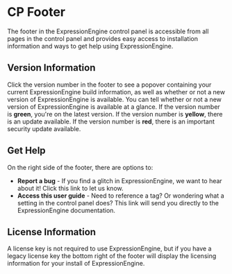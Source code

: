 <!--
    This source file is part of the open source project
    ExpressionEngine User Guide (https://github.com/ExpressionEngine/ExpressionEngine-User-Guide)

    @link      https://expressionengine.com/
    @copyright Copyright (c) 2003-2019, EllisLab Corp. (https://ellislab.com)
    @license   https://expressionengine.com/license Licensed under Apache License, Version 2.0
-->

# CP Footer

The footer in the ExpressionEngine control panel is accessible from all pages in the control panel and provides easy access to installation information and ways to get help using ExpressionEngine.

## Version Information

Click the version number in the footer to see a popover containing your current ExpressionEngine build information, as well as whether or not a new version of ExpressionEngine is available. You can tell whether or not a new version of ExpressionEngine is available at a glance. If the version number is **green**, you're on the latest version. If the version number is **yellow**, there is an update available. If the version number is **red**, there is an important security update available.

## Get Help

On the right side of the footer, there are options to:

- **Report a bug** - If you find a glitch in ExpressionEngine, we want to hear about it! Click this link to let us know.
- **Access this user guide** - Need to reference a tag? Or wondering what a setting in the control panel does? This link will send you directly to the ExpressionEngine documentation.

## License Information

A license key is not required to use ExpressionEngine, but if you have a legacy license key the bottom right of the footer will display the licensing information for your install of ExpressionEngine.

